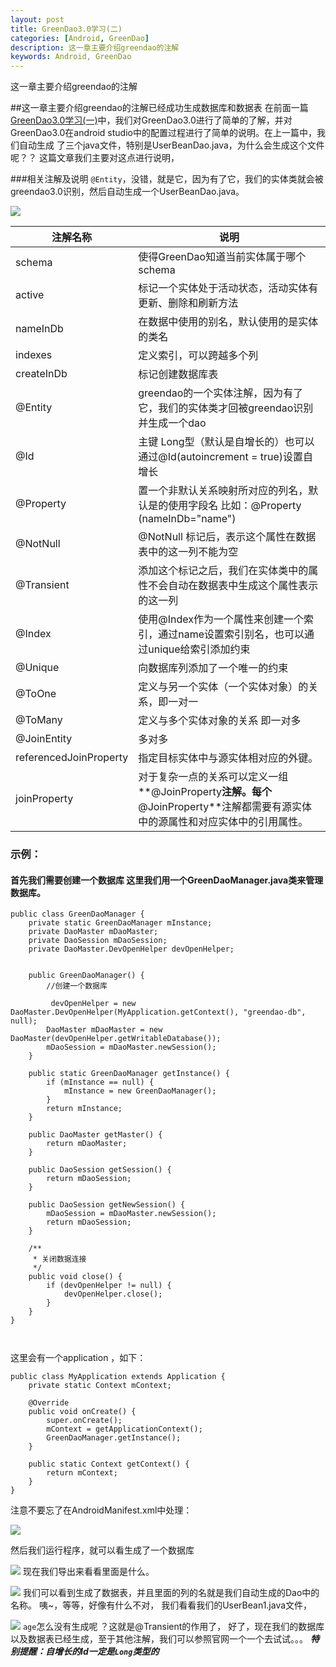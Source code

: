 ```yaml
---
layout: post
title: GreenDao3.0学习(二)
categories: [Android, GreenDao]
description: 这一章主要介绍greendao的注解
keywords: Android, GreenDao
---
```



这一章主要介绍greendao的注解

##这一章主要介绍greendao的注解已经成功生成数据库和数据表
在前面一篇[GreenDao3.0学习(一)](https://devbaochen.github.io/2016/12/20/GreenDao3.0%E5%AD%A6%E4%B9%A0(%E4%B8%80))中，我们对GreenDao3.0进行了简单的了解，并对GreenDao3.0在android studio中的配置过程进行了简单的说明。在上一篇中，我们自动生成 了三个java文件，特别是UserBeanDao.java，为什么会生成这个文件呢？？
这篇文章我们主要对这点进行说明，

###相关注解及说明
`@Entity`，没错，就是它，因为有了它，我们的实体类就会被greendao3.0识别，然后自动生成一个UserBeanDao.java。

![](http://upload-images.jianshu.io/upload_images/1365793-25b61764dfa320f9.png?imageMogr2/auto-orient/strip%7CimageView2/2/w/1240)


注解名称    |  说明
---               |  ---
schema      | 使得GreenDao知道当前实体属于哪个schema
active         | 标记一个实体处于活动状态，活动实体有更新、删除和刷新方法
nameInDb  | 在数据中使用的别名，默认使用的是实体的类名
indexes      | 定义索引，可以跨越多个列
createInDb | 标记创建数据库表
@Entity      | greendao的一个实体注解，因为有了它，我们的实体类才回被greendao识别并生成一个dao
@Id            |   主键 Long型（默认是自增长的）也可以通过@Id(autoincrement = true)设置自增长
@Property | 置一个非默认关系映射所对应的列名，默认是的使用字段名 比如：@Property (nameInDb="name")
@NotNull  | @NotNull 标记后，表示这个属性在数据表中的这一列不能为空
@Transient | 添加这个标记之后，我们在实体类中的属性不会自动在数据表中生成这个属性表示的这一列
@Index | 使用@Index作为一个属性来创建一个索引，通过name设置索引别名，也可以通过unique给索引添加约束
@Unique | 向数据库列添加了一个唯一的约束
@ToOne  | 定义与另一个实体（一个实体对象）的关系，即一对一
@ToMany | 定义与多个实体对象的关系 即一对多
@JoinEntity | 多对多
referencedJoinProperty | 指定目标实体中与源实体相对应的外键。
joinProperty  | 对于复杂一点的关系可以定义一组**@JoinProperty**注解。每个**@JoinProperty**注解都需要有源实体中的源属性和对应实体中的引用属性。

### 示例：
#### 首先我们需要创建一个数据库 这里我们用一个GreenDaoManager.java类来管理数据库。
```
public class GreenDaoManager {
    private static GreenDaoManager mInstance;
    private DaoMaster mDaoMaster;
    private DaoSession mDaoSession;
    private DaoMaster.DevOpenHelper devOpenHelper;


    public GreenDaoManager() {
        //创建一个数据库

         devOpenHelper = new DaoMaster.DevOpenHelper(MyApplication.getContext(), "greendao-db", null);
        DaoMaster mDaoMaster = new DaoMaster(devOpenHelper.getWritableDatabase());
        mDaoSession = mDaoMaster.newSession();
    }

    public static GreenDaoManager getInstance() {
        if (mInstance == null) {
            mInstance = new GreenDaoManager();
        }
        return mInstance;
    }

    public DaoMaster getMaster() {
        return mDaoMaster;
    }

    public DaoSession getSession() {
        return mDaoSession;
    }

    public DaoSession getNewSession() {
        mDaoSession = mDaoMaster.newSession();
        return mDaoSession;
    }

    /**
     * 关闭数据连接
     */
    public void close() {
        if (devOpenHelper != null) {
            devOpenHelper.close();
        }
    }
}



```
这里会有一个application ，如下：
```
public class MyApplication extends Application {
    private static Context mContext;

    @Override
    public void onCreate() {
        super.onCreate();
        mContext = getApplicationContext();
        GreenDaoManager.getInstance();
    }

    public static Context getContext() {
        return mContext;
    }
}

```
注意不要忘了在AndroidManifest.xml中处理：

![](http://upload-images.jianshu.io/upload_images/1365793-e76042ae2aaeff63.png?imageMogr2/auto-orient/strip%7CimageView2/2/w/1240)

然后我们运行程序，就可以看生成了一个数据库

![](http://upload-images.jianshu.io/upload_images/1365793-9ec4c40c3a318945.png?imageMogr2/auto-orient/strip%7CimageView2/2/w/1240)
现在我们导出来看看里面是什么。

![](http://upload-images.jianshu.io/upload_images/1365793-00c35dec3e9eb240.png?imageMogr2/auto-orient/strip%7CimageView2/2/w/1240)
我们可以看到生成了数据表，并且里面的列的名就是我们自动生成的Dao中的名称。
咦~，等等，好像有什么不对，
我们看看我们的UserBean1.java文件，

![](http://upload-images.jianshu.io/upload_images/1365793-fdbefcb45775e86f.png?imageMogr2/auto-orient/strip%7CimageView2/2/w/1240)
`age`怎么没有生成呢 ？这就是@Transient的作用了，
好了，现在我们的数据库以及数据表已经生成，至于其他注解，我们可以参照官网一个一个去试试。。。
***特别提醒：自增长的Id一定是`Long`类型的***

